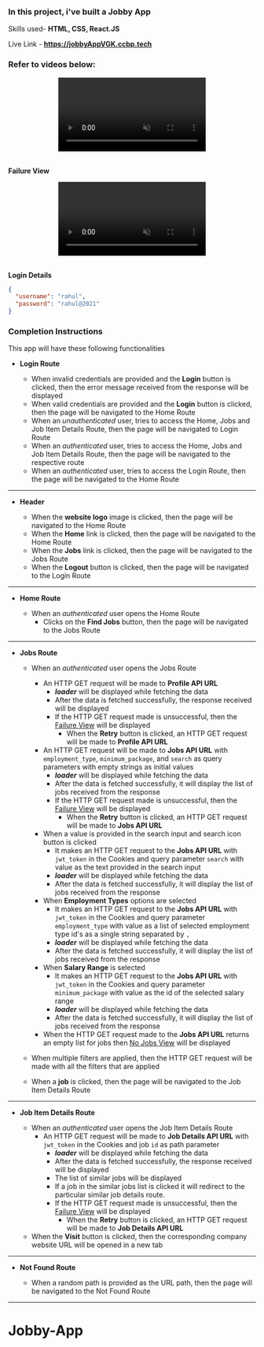 ### In this project, i've built a **Jobby App** 


Skills used- **HTML, CSS, React.JS**

Live Link - **https://jobbyAppVGK.ccbp.tech**



### Refer to videos below:

<div style="text-align: center;">
  <video style="max-width:80%;box-shadow:0 2.8px 2.2px rgba(0, 0, 0, 0.12);outline:none;" loop="true" autoplay="autoplay" controls="controls" muted>
    <source src="https://assets.ccbp.in/frontend/content/react-js/jobby-app-success-output-v0.mp4" type="video/mp4">
  </video>
</div>
<br/>

**Failure View** <br/>

<div style="text-align: center;">
  <video style="max-width:80%;box-shadow:0 2.8px 2.2px rgba(0, 0, 0, 0.12);outline:none;" loop="true" autoplay="autoplay" controls="controls" muted>
    <source src="https://assets.ccbp.in/frontend/content/react-js/jobby-app-failure-output-v1.mp4" type="video/mp4">
  </video>
</div>
<br/>


**Login Details**



```json
{
  "username": "rahul",
  "password": "rahul@2021"
}
```

### Completion Instructions

This app will have these following functionalities

- **Login Route**

  - When invalid credentials are provided and the **Login** button is clicked, then the error message received from the response will be displayed
  - When valid credentials are provided and the **Login** button is clicked, then the page will be navigated to the Home Route
  - When an _unauthenticated_ user, tries to access the Home, Jobs and Job Item Details Route, then the page will be navigated to Login Route
  - When an _authenticated_ user, tries to access the Home, Jobs and Job Item Details Route, then the page will be navigated to the respective route
  - When an _authenticated_ user, tries to access the Login Route, then the page will be navigated to the Home Route
---------------------------
- **Header**

  - When the **website logo** image is clicked, then the page will be navigated to the Home Route
  - When the **Home** link is clicked, then the page will be navigated to the Home Route
  - When the **Jobs** link is clicked, then the page will be navigated to the Jobs Route
  - When the **Logout** button is clicked, then the page will be navigated to the Login Route

----------------------------
- **Home Route**

  - When an _authenticated_ user opens the Home Route
    - Clicks on the **Find Jobs** button, then the page will be navigated to the Jobs Route
-------------------------------
- **Jobs Route**

  - When an _authenticated_ user opens the Jobs Route
    - An HTTP GET request will be made to **Profile API URL**
      - **_loader_** will be displayed while fetching the data
      - After the data is fetched successfully, the response received will be displayed
      - If the HTTP GET request made is unsuccessful, then the [Failure View](https://assets.ccbp.in/frontend/content/react-js/jobby-app-profile-failure-lg-output.png) will be displayed
        - When the **Retry** button is clicked, an HTTP GET request will be made to **Profile API URL**
    - An HTTP GET request will be made to **Jobs API URL** with `employment_type`, `minimum_package`, and `search` as query parameters with empty strings as initial values
      - **_loader_** will be displayed while fetching the data
      - After the data is fetched successfully, it will display the list of jobs received from the response
      - If the HTTP GET request made is unsuccessful, then the [Failure View](https://assets.ccbp.in/frontend/content/react-js/jobby-app-jobs-failure-lg-output.png) will be displayed
        - When the **Retry** button is clicked, an HTTP GET request will be made to **Jobs API URL**
    - When a value is provided in the search input and search icon button is clicked
      - It makes an HTTP GET request to the **Jobs API URL** with `jwt_token` in the Cookies and query parameter `search` with value as the text provided in the search input
      - **_loader_** will be displayed while fetching the data
      - After the data is fetched successfully, it will display the list of jobs received from the response
    - When **Employment Types** options are selected
      - It makes an HTTP GET request to the **Jobs API URL** with `jwt_token` in the Cookies and query parameter `employment_type` with value as a list of selected employment type id's as a single string separated by `,`
      - **_loader_** will be displayed while fetching the data
      - After the data is fetched successfully, it will display the list of jobs received from the response
    - When **Salary Range** is selected
      - It makes an HTTP GET request to the **Jobs API URL** with `jwt_token` in the Cookies and query parameter `minimum_package` with value as the id of the selected salary range
      - **_loader_** will be displayed while fetching the data
      - After the data is fetched successfully, it will display the list of jobs received from the response
    - When the HTTP GET request made to the **Jobs API URL** returns an empty list for jobs then [No Jobs View](https://assets.ccbp.in/frontend/content/react-js/jobby-app-no-jobs-lg-output.png) will be displayed

  - When multiple filters are applied, then the HTTP GET request will be made with all the filters that are applied

  - When a **job** is clicked, then the page will be navigated to the Job Item Details Route
-------------------------------------

- **Job Item Details Route**

  - When an _authenticated_ user opens the Job Item Details Route
    - An HTTP GET request will be made to **Job Details API URL** with `jwt_token` in the Cookies and job `id` as path parameter
      - **_loader_** will be displayed while fetching the data
      - After the data is fetched successfully, the response received will be displayed
      - The list of similar jobs will be displayed
      - If a job in the similar jobs list is clicked it will redirect to the particular similar job details route.
      - If the HTTP GET request made is unsuccessful, then the [Failure View](https://assets.ccbp.in/frontend/content/react-js/jobby-app-job-details-failure-lg-output.png) will be displayed
        - When the **Retry** button is clicked, an HTTP GET request will be made to **Job Details API URL**
  - When the **Visit** button is clicked, then the corresponding company website URL will be opened in a new tab

-----------------------------
- **Not Found Route**

  - When a random path is provided as the URL path, then the page will be navigated to the Not Found Route


-------------------------------------
# Jobby-App 
